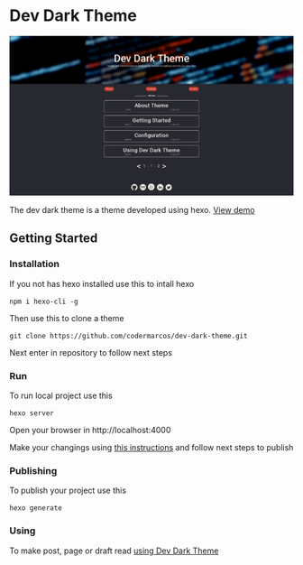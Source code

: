 # Dev Dark Theme
![Screenshot](https://raw.githubusercontent.com/codermarcos/dev-dark-theme/assets/Dev-Dark-Theme.png)

The dev dark theme is a theme developed using hexo. [View demo](https://codermarcos.github.io/dev-dark-theme/)

## Getting Started

### Installation
If you not has hexo installed use this to intall hexo
```shell
npm i hexo-cli -g 
```
Then use this to clone a theme 
```shell
git clone https://github.com/codermarcos/dev-dark-theme.git
```
Next enter in repository to follow next steps

### Run
To run local project use this
```shell
hexo server
```
Open your browser in http://localhost:4000

Make your changings using [this instructions](http://dev-dark-theme.codermarcos.com/pt/Settings/Configuration/) and follow next steps to publish

### Publishing
To publish your project use this
```shell
hexo generate 
```

### Using
To make post, page or draft read [using Dev Dark Theme](http://dev-dark-theme.codermarcos.com/pt/HowTo/Using-Dev-Dark-Theme/)
